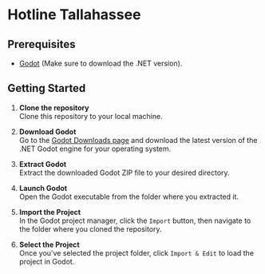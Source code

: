 
# Hotline Tallahassee

## Prerequisites

- [Godot](https://godotengine.org/download) (Make sure to download the .NET version).

## Getting Started

1. **Clone the repository**  
   Clone this repository to your local machine.

2. **Download Godot**  
   Go to the [Godot Downloads page](https://godotengine.org/download) and download the latest version of the .NET Godot engine for your operating system.

3. **Extract Godot**  
   Extract the downloaded Godot ZIP file to your desired directory.

4. **Launch Godot**  
   Open the Godot executable from the folder where you extracted it.

5. **Import the Project**  
   In the Godot project manager, click the `Import` button, then navigate to the folder where you cloned the repository.

6. **Select the Project**  
   Once you’ve selected the project folder, click `Import & Edit` to load the project in Godot.
